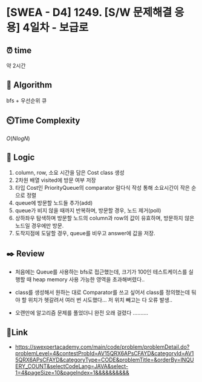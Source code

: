 # [SWEA - D4] 1249. [S/W 문제해결 응용] 4일차 - 보급로
 
## ⏰  **time**
약 2시간

## :pushpin: **Algorithm**
bfs + 우선순위 큐

## ⏲️**Time Complexity**
$O(NlogN)$

## :round_pushpin: **Logic**
1. column, row, 소요 시간을 담은 Cost class 생성
2. 2차원 배열 visited에 방문 여부 저장
3. 타입 Cost인 PriorityQueue의 comparator 람다식 작성 통해 소요시간이 작은 순으로 정렬
4. queue에 방문할 노드들 추가(add)
5. queue가 비지 않을 때까지 반복하며, 방문할 경우, 노드 제거(poll)
6. 상하좌우 탐색하며 방문할 노드의 column과 row의 값이 유효하며, 방문하지 않은 노드일 경우에만 방문.
7. 도착지점에 도달할 경우, queue를 비우고 answer에 값을 저장.

## :black_nib: **Review**
- 처음에는 Queue를 사용하는 bfs로 접근했는데, 크기가 100인 테스트케이스를 실행할 때 heap memory 사용 가능한 영역을 초과해버렸다..

- class를 생성해서 원하는 대로 Comparator를 쓰고 싶어서 class를 정의했는데 둬야 할 위치가 헷갈려서 여러 번 시도했다... 저 위치 빼고는 다 오류 발생..

- 오랜만에 알고리즘 문제를 풀었더니 완전 오래 걸렸다 ..........

## 📡**Link**
- https://swexpertacademy.com/main/code/problem/problemDetail.do?problemLevel=4&contestProbId=AV15QRX6APsCFAYD&categoryId=AV15QRX6APsCFAYD&categoryType=CODE&problemTitle=&orderBy=INQUERY_COUNT&selectCodeLang=JAVA&select-1=4&pageSize=10&pageIndex=1&&&&&&&&&&
